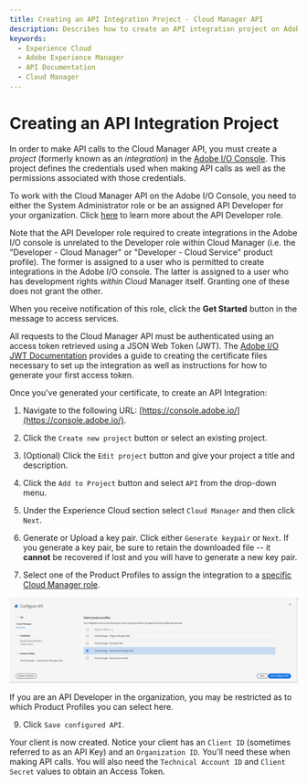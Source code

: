 ```yaml
---
title: Creating an API Integration Project - Cloud Manager API
description: Describes how to create an API integration project on Adobe I/O Developer Console
keywords:
  - Experience Cloud
  - Adobe Experience Manager
  - API Documentation
  - Cloud Manager
---
```


# Creating an API Integration Project

In order to make API calls to the Cloud Manager API, you must create a _project_ (formerly known as an _integration_) in the [Adobe I/O Console](https://console.adobe.io/). This project defines the credentials used when making API calls as well as the permissions associated with those credentials.

To work with the Cloud Manager API on the Adobe I/O Console, you need to either the System Administrator role or be an assigned API Developer for your organization. Click [here](http://www.adobe.com/go/aac_api_prod_learn) to learn more about the API Developer role.

<InlineAlert slots="text" />

Note that the API Developer role required to create integrations in the Adobe I/O console is unrelated to the Developer role within Cloud Manager (i.e. the "Developer - Cloud Manager" or "Developer - Cloud Service" product profile). The former is assigned to a user who is permitted to create integrations in the Adobe I/O console. The latter is assigned to a user who has development rights _within_ Cloud Manager itself. Granting one of these does not grant the other.

When you receive notification of this role, click the **Get Started** button in the message to access services.

All requests to the Cloud Manager API must be authenticated using an access token retrieved using a JSON Web Token (JWT). The [Adobe I/O JWT Documentation](https://www.adobe.io/authentication/auth-methods.html#!AdobeDocs/adobeio-auth/master/JWT/JWT.md) provides a guide to creating the certificate files necessary to set up the integration as well as instructions for how to generate your first access token.

Once you've generated your certificate, to create an API Integration:

1. Navigate to the following URL: [https://console.adobe.io/](https://console.adobe.io/).

2. Click the `Create new project` button or select an existing project.

3. (Optional) Click the `Edit project` button and give your project a title and description.

4. Click the `Add to Project` button and select `API` from the drop-down menu.

5. Under the Experience Cloud section select `Cloud Manager` and then click `Next`.

6. Generate or Upload a key pair. Click either `Generate keypair` or `Next`. If you generate a key pair, be sure to retain the downloaded file -- it **cannot** be recovered if lost and you will have to generate a new key pair.

7. Select one of the Product Profiles to assign the integration to a [specific Cloud Manager role](https://www.adobe.com/go/aem_cloud_mrg_usersroles_en).


![Select Product Profile](img/integration-select-product-profile.png)

<InlineAlert slots="text" />

If you are an API Developer in the organization, you may be restricted as to which Product Profiles you can select here.

9. Click `Save configured API`.

Your client is now created. Notice your client has an `Client ID` (sometimes referred to as an API Key) and an `Organization ID`. You'll need these when making API calls. You will also need the `Technical Account ID` and `Client Secret` values to obtain an Access Token.
